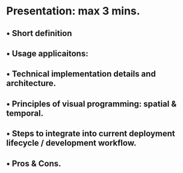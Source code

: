 # Presentation: max 3 mins. 

## • Short definition

## • Usage applicaitons: 

## • Technical implementation details and architecture.

## • Principles of visual programming: spatial & temporal. 

## • Steps to integrate into current deployment lifecycle / development workflow.

## • Pros & Cons.


